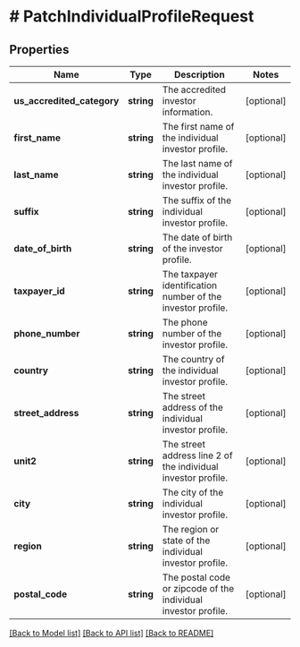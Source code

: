 # # PatchIndividualProfileRequest

## Properties

Name | Type | Description | Notes
------------ | ------------- | ------------- | -------------
**us_accredited_category** | **string** | The accredited investor information. | [optional]
**first_name** | **string** | The first name of the individual investor profile. | [optional]
**last_name** | **string** | The last name of the individual investor profile. | [optional]
**suffix** | **string** | The suffix of the individual investor profile. | [optional]
**date_of_birth** | **string** | The date of birth of the investor profile. | [optional]
**taxpayer_id** | **string** | The taxpayer identification number of the investor profile. | [optional]
**phone_number** | **string** | The phone number of the investor profile. | [optional]
**country** | **string** | The country of the individual investor profile. | [optional]
**street_address** | **string** | The street address of the individual investor profile. | [optional]
**unit2** | **string** | The street address line 2 of the individual investor profile. | [optional]
**city** | **string** | The city of the individual investor profile. | [optional]
**region** | **string** | The region or state of the individual investor profile. | [optional]
**postal_code** | **string** | The postal code or zipcode of the individual investor profile. | [optional]

[[Back to Model list]](../../README.md#models) [[Back to API list]](../../README.md#endpoints) [[Back to README]](../../README.md)
